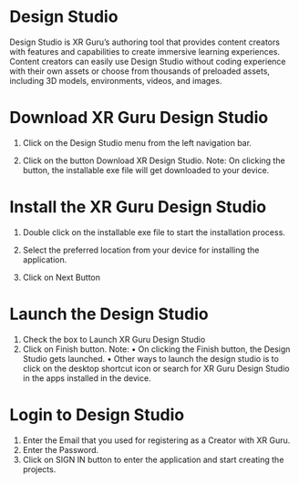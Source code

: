 # Design Studio 
Design Studio is XR Guru’s authoring tool that provides content creators with features and capabilities to create immersive learning experiences. Content creators can easily use Design Studio without coding experience with their own assets or choose from thousands of preloaded assets, including 3D models, environments, videos, and images.

# Download XR Guru Design Studio

1. Click on the Design Studio menu from the
left navigation bar.


1. Click on the button Download XR
Design Studio.
Note:
On clicking the button, the installable
exe file will get downloaded to your device.


# Install the XR Guru Design Studio

1. Double click on the installable exe file to
start the installation process.

1. Select the preferred location from your
device for installing the application.
2. Click on Next Button


# Launch the Design Studio 

1. Check the box to Launch XR Guru
Design Studio
2. Click on Finish button.
Note:
• On clicking the Finish button, the Design
Studio gets launched.
• Other ways to launch the design studio is
to click on the desktop shortcut icon or
search for XR Guru Design Studio in the
apps installed in the device.

# Login to Design Studio

1. Enter the Email that you used for
registering as a Creator with XR Guru.
2. Enter the Password.
3. Click on SIGN IN button to enter the
application and start creating the
projects.


